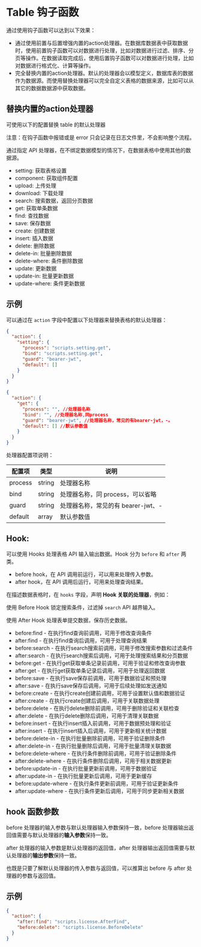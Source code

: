 # Table 钩子函数

通过使用钩子函数可以达到以下效果：

- 通过使用前置与后置增强内置的action处理器。在数据库数据表中获取数据时，使用前置钩子函数可以对数据进行处理，比如对数据进行过滤、排序、分页等操作。在数据读取完成后，使用后置钩子函数可以对数据进行处理，比如对数据进行格式化、计算等操作。
- 完全替换内置的action处理器。默认的处理器会以模型定义，数据库表的数据作为数据源。而使用替换处理器可以完全自定义表格的数据来源，比如可以从其它的数据数据源中获取数据。

## 替换内置的action处理器

可使用以下的配置替换 table 的默认处理器

注意：在钩子函数中报错或是 error 只会记录在日志文件里，不会影响整个流程。

通过指定 API 处理器，在不绑定数据模型的情况下，在数据表格中使用其他的数据源。

- setting: 获取表格设置
- component: 获取组件配置
- upload: 上传处理
- download: 下载处理
- search: 搜索数据，返回分页数据
- get: 获取单条数据
- find: 查找数据
- save: 保存数据
- create: 创建数据
- insert: 插入数据
- delete: 删除数据
- delete-in: 批量删除数据
- delete-where: 条件删除数据
- update: 更新数据
- update-in: 批量更新数据
- update-where: 条件更新数据

## 示例

可以通过在 `action` 字段中配置以下处理器来替换表格的默认处理器：

```json
{
  "action": {
    "setting": {
      "process": "scripts.setting.get",
      "bind": "scripts.setting.get",
      "guard": "bearer-jwt",
      "default": []
    }
  }
}
```

```json
{
  "action": {
    "get": {
      "process": "", //处理器名称
      "bind": "", //处理器名称,同process
      "guard": "bearer-jwt", //处理器名称，常见的有bearer-jwt，-。
      "default": [] //默认参数值
    }
  }
}
```

处理器配置项说明：

| 配置项  | 类型   | 说明                               |
| ------- | ------ | ---------------------------------- |
| process | string | 处理器名称                         |
| bind    | string | 处理器名称，同 process，可以省略   |
| guard   | string | 处理器名称，常见的有 bearer-jwt、- |
| default | array  | 默认参数值                         |

## Hook:

可以使用 Hooks 处理表格 API 输入输出数据。Hook 分为 `before` 和 `after` 两类。

- before hook，在 API 调用前运行，可以用来处理传入参数。
- after hook，在 API 调用后运行，可用来处理查询结果。

在描述数据表格时，在 `hooks` 字段，声明 **Hook 关联的处理器**，例如：

使用 Before Hook 锁定搜索条件，过滤掉 `search` API 越界输入。

使用 After Hook 处理表单提交数据，保存历史数据。

- before:find - 在执行find查询前调用，可用于修改查询条件
- after:find - 在执行find查询后调用，可用于处理查询结果
- before:search - 在执行search搜索前调用，可用于修改搜索参数和过滤条件
- after:search - 在执行search搜索后调用，可用于处理搜索结果和分页数据
- before:get - 在执行get获取单条记录前调用，可用于验证和修改查询参数
- after:get - 在执行get获取单条记录后调用，可用于处理返回数据
- before:save - 在执行save保存前调用，可用于数据验证和预处理
- after:save - 在执行save保存后调用，可用于后续处理如发送通知
- before:create - 在执行create创建前调用，可用于设置默认值和数据验证
- after:create - 在执行create创建后调用，可用于关联数据处理
- before:delete - 在执行delete删除前调用，可用于删除验证和关联检查
- after:delete - 在执行delete删除后调用，可用于清理关联数据
- before:insert - 在执行insert插入前调用，可用于数据预处理和验证
- after:insert - 在执行insert插入后调用，可用于更新相关统计数据
- before:delete-in - 在执行批量删除前调用，可用于验证删除条件
- after:delete-in - 在执行批量删除后调用，可用于批量清理关联数据
- before:delete-where - 在执行条件删除前调用，可用于验证删除条件
- after:delete-where - 在执行条件删除后调用，可用于相关数据更新
- before:update-in - 在执行批量更新前调用，可用于数据验证
- after:update-in - 在执行批量更新后调用，可用于更新缓存
- before:update-where - 在执行条件更新前调用，可用于验证更新条件
- after:update-where - 在执行条件更新后调用，可用于同步更新相关数据

## hook 函数参数

before 处理器的输入参数与默认处理器输入参数保持一致，before 处理器输出返回值需要与默认处理器的**输入参数**保持一致。

after 处理器的输入参数是默认处理器的返回值，after 处理器输出返回值需要与默认处理器的**输出参数**保持一致。

也既是只要了解默认处理器的传入参数与返回值，可以推算出 before 与 after 处理器的参数与返回值。

## 示例

```json
{
  "action": {
    "after:find": "scripts.license.AfterFind",
    "before:delete": "scripts.license.BeforeDelete"
  }
}
```

